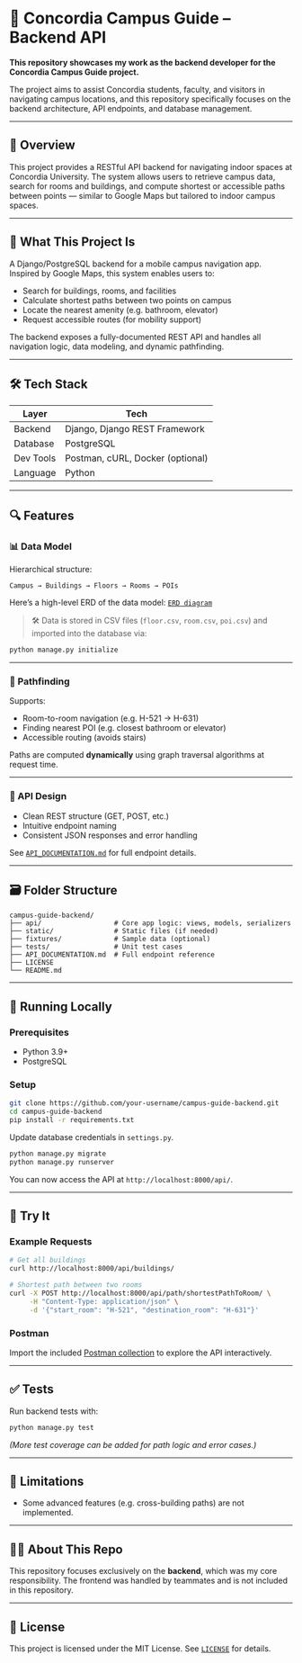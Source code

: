# 🧭 Concordia Campus Guide – Backend API

**This repository showcases my work as the backend developer for the Concordia Campus Guide project.**

The project aims to assist Concordia students, faculty, and visitors in navigating campus locations, and this repository specifically focuses on the backend architecture, API endpoints, and database management.

---

## 📌 Overview

This project provides a RESTful API backend for navigating indoor spaces at Concordia University. The system allows users to retrieve campus data, search for rooms and buildings, and compute shortest or accessible paths between points — similar to Google Maps but tailored to indoor campus spaces.

---

## 🔧 What This Project Is

A Django/PostgreSQL backend for a mobile campus navigation app. Inspired by Google Maps, this system enables users to:

* Search for buildings, rooms, and facilities
* Calculate shortest paths between two points on campus
* Locate the nearest amenity (e.g. bathroom, elevator)
* Request accessible routes (for mobility support)

The backend exposes a fully-documented REST API and handles all navigation logic, data modeling, and dynamic pathfinding.

---

## 🛠️ Tech Stack

| Layer     | Tech                             |
| --------- | -------------------------------- |
| Backend   | Django, Django REST Framework    |
| Database  | PostgreSQL                       |
| Dev Tools | Postman, cURL, Docker (optional) |
| Language  | Python                           |

---

## 🔍 Features

### 📊 Data Model

Hierarchical structure:

```
Campus → Buildings → Floors → Rooms → POIs
```

Here’s a high-level ERD of the data model: [`ERD diagram`]()



> 🛠️ Data is stored in CSV files (`floor.csv`, `room.csv`, `poi.csv`) and imported into the database via:

```bash
python manage.py initialize
```

---

### 🧠 Pathfinding

Supports:

* Room-to-room navigation (e.g. H-521 → H-631)
* Finding nearest POI (e.g. closest bathroom or elevator)
* Accessible routing (avoids stairs)

Paths are computed **dynamically** using graph traversal algorithms at request time.

---

### 🔐 API Design

* Clean REST structure (GET, POST, etc.)
* Intuitive endpoint naming
* Consistent JSON responses and error handling

See [`API_DOCUMENTATION.md`](./backend/api-documentation.md) for full endpoint details.

---

## 🗃️ Folder Structure

```
campus-guide-backend/
├── api/                  # Core app logic: views, models, serializers
├── static/               # Static files (if needed)
├── fixtures/             # Sample data (optional)
├── tests/                # Unit test cases
├── API_DOCUMENTATION.md  # Full endpoint reference
├── LICENSE
└── README.md
```
---

## 🚀 Running Locally

### Prerequisites

* Python 3.9+
* PostgreSQL

### Setup

```bash
git clone https://github.com/your-username/campus-guide-backend.git
cd campus-guide-backend
pip install -r requirements.txt
```

Update database credentials in `settings.py`.

```bash
python manage.py migrate
python manage.py runserver
```

You can now access the API at `http://localhost:8000/api/`.

---

## 🧪 Try It

### Example Requests

```bash
# Get all buildings
curl http://localhost:8000/api/buildings/

# Shortest path between two rooms
curl -X POST http://localhost:8000/api/path/shortestPathToRoom/ \
     -H "Content-Type: application/json" \
     -d '{"start_room": "H-521", "destination_room": "H-631"}'
```

### Postman

Import the included [Postman collection](./postman_collection.json) to explore the API interactively.

---

## ✅ Tests

Run backend tests with:

```bash
python manage.py test
```

*(More test coverage can be added for path logic and error cases.)*

---

## 📌 Limitations

* Some advanced features (e.g. cross-building paths) are not implemented.

---
## 🙋‍♂️ About This Repo

This repository focuses exclusively on the **backend**, which was my core responsibility. The frontend was handled by teammates and is not included in this repository.

---

## 📃 License

This project is licensed under the MIT License.
See [`LICENSE`](./LICENSE) for details.

